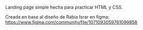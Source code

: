 Landing page simple hecha para practicar HTML y CSS.

Creada en base al diseño de Rabia Israr en figma: https://www.figma.com/community/file/1071093059761099858